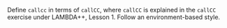 <!-- Copyright (c) 2013-2016 K Team. All Rights Reserved. -->

Define `callcc` in terms of `callCC`, where `callCC` is explained in the
`callCC` exercise under LAMBDA++, Lesson 1.  Follow an environment-based style.
